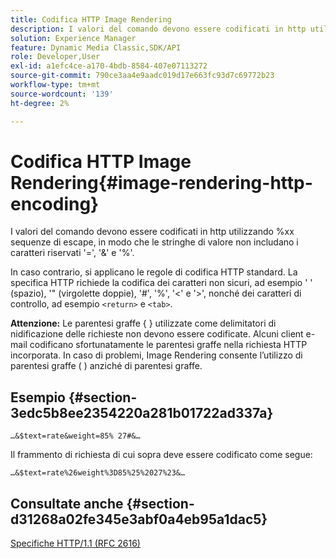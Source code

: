 ```yaml
---
title: Codifica HTTP Image Rendering
description: I valori del comando devono essere codificati in http utilizzando %xx sequenze di escape, in modo che le stringhe di valore non includano i caratteri riservati '=', '&' e '%'.
solution: Experience Manager
feature: Dynamic Media Classic,SDK/API
role: Developer,User
exl-id: a1efc4ce-a170-4bdb-8584-407e07113272
source-git-commit: 790ce3aa4e9aadc019d17e663fc93d7c69772b23
workflow-type: tm+mt
source-wordcount: '139'
ht-degree: 2%

---
```


# Codifica HTTP Image Rendering{#image-rendering-http-encoding}

I valori del comando devono essere codificati in http utilizzando %xx sequenze di escape, in modo che le stringhe di valore non includano i caratteri riservati &#39;=&#39;, &#39;&amp;&#39; e &#39;%&#39;.

In caso contrario, si applicano le regole di codifica HTTP standard. La specifica HTTP richiede la codifica dei caratteri non sicuri, ad esempio &#39; &#39; (spazio), &#39;&quot; (virgolette doppie), &#39;#&#39;, &#39;%&#39;, &#39;&lt;&#39; e &#39;>&#39;, nonché dei caratteri di controllo, ad esempio `<return>` e `<tab>`.

**Attenzione:** Le parentesi graffe { } utilizzate come delimitatori di nidificazione delle richieste non devono essere codificate. Alcuni client e-mail codificano sfortunatamente le parentesi graffe nella richiesta HTTP incorporata. In caso di problemi, Image Rendering consente l’utilizzo di parentesi graffe ( ) anziché di parentesi graffe.

## Esempio {#section-3edc5b8ee2354220a281b01722ad337a}

`…&$text=rate&weight=85% 27#&…`

Il frammento di richiesta di cui sopra deve essere codificato come segue:

`…&$text=rate%26weight%3D85%25%2027%23&…`

## Consultate anche {#section-d31268a02fe345e3abf0a4eb95a1dac5}

[Specifiche HTTP/1.1 (RFC 2616)](https://www.w3.org/Protocols/rfc2616/rfc2616.html)
